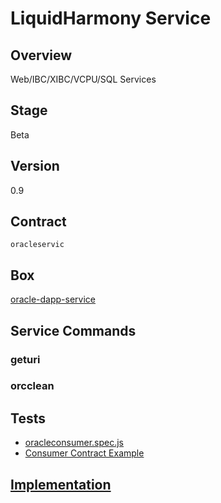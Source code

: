 LiquidHarmony Service
=================

## Overview
Web/IBC/XIBC/VCPU/SQL Services

## Stage
Beta

## Version
0.9

## Contract

```oracleservic```

## Box
[oracle-dapp-service](../../developers/boxes/oracle-dapp-service)

## Service Commands
### geturi
### orcclean
## Tests 
* [oracleconsumer.spec.js](https://github.com/liquidapps-io/zeus-sdk/tree/master/boxes/groups/services/oracle-dapp-service/test/oracleconsumer.spec.js)
* [Consumer Contract Example](https://github.com/liquidapps-io/zeus-sdk/tree/master/boxes/groups/services/oracle-dapp-service/contracts/eos/oracleconsumer/oracleconsumer.cpp)
## [Implementation](https://github.com/liquidapps-io/zeus-sdk/tree/master/boxes/groups/services/oracle-dapp-service/contracts/eos/dappservices/_oracle_impl.hpp)

